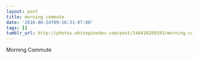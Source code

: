 ```yaml
---
layout: post
title: morning commute
date: '2016-06-24T09:16:31-07:00'
tags: []
tumblr_url: http://photos.whitepinedev.com/post/146410289193/morning-commute
---
```

Morning Commute
